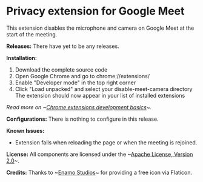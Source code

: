 # Privacy extension for Google Meet

This extension disables the microphone and camera on Google Meet at the start of the meeting.

**Releases:**
There have yet to be any releases. 

**Installation:**
1. Download the complete source code
2. Open Google Chrome and go to chrome://extensions/
3. Enable "Developer mode" in the top right corner
4. Click "Load unpacked" and select your disable-meet-camera directory
The extension should now appear in your list of installed extensions

*Read more on ~[Chrome extensions development basics](https://developer.chrome.com/docs/extensions/mv3/getstarted/development-basics/#load-unpacked)~.*

**Configurations:**
There is nothing to configure in this release.

**Known Issues:**
- Extension fails when reloading the page or when the meeting is rejoined.

**License:**
All components are licensed under the ~[Apache License, Version 2.0](https://github.com/GoogleChrome/chrome-extensions-samples/blob/main/LICENSE)~.

**Credits:**
Thanks to ~[Enamo Studios](https://www.flaticon.com/authors/enamo-studios)~ for providing a free icon via Flaticon.
